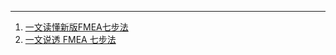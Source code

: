 



----
1. [一文读懂新版FMEA七步法](https://www.stapub.com/qa-tool/08-24-derek-15710.html)
2. [一文说透 FMEA 七步法](https://www.kekaoxing.com/93289.html)